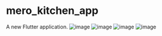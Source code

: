 # mero_kitchen_app

A new Flutter application.
![image](https://user-images.githubusercontent.com/26604339/120753244-2cb05d80-c50b-11eb-8fa9-fd11ce875f9c.png)
![image](https://user-images.githubusercontent.com/26604339/120753261-35a12f00-c50b-11eb-89ec-313bd73dac81.png)
![image](https://user-images.githubusercontent.com/26604339/120753291-3d60d380-c50b-11eb-8b08-4a0b257b28a6.png)
![image](https://user-images.githubusercontent.com/26604339/120753341-510c3a00-c50b-11eb-9316-12d2d62e9116.png)
